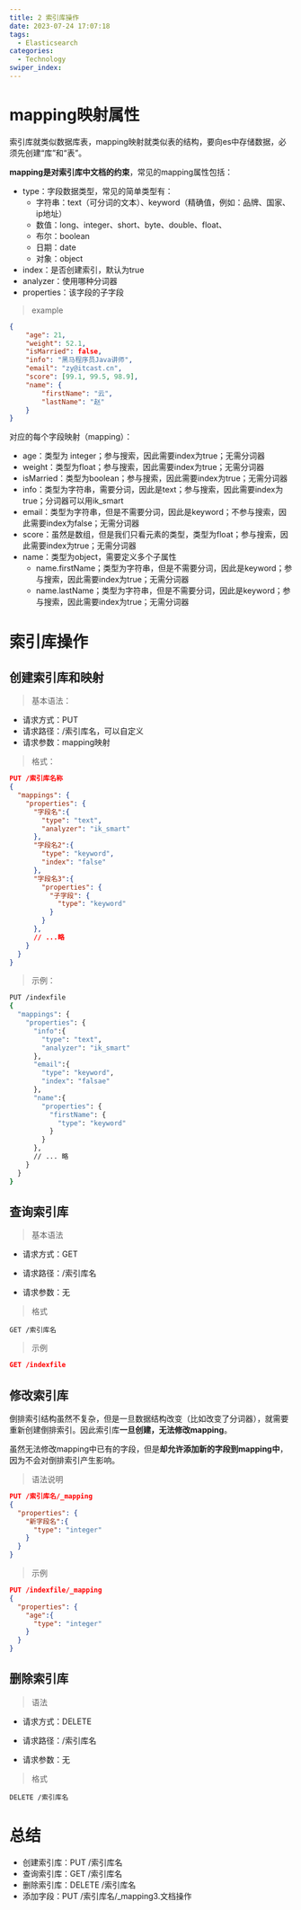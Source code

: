 ```yaml
---
title: 2 索引库操作
date: 2023-07-24 17:07:18
tags: 
  - Elasticsearch
categories: 
  - Technology
swiper_index: 
---
```


# mapping映射属性

索引库就类似数据库表，mapping映射就类似表的结构，要向es中存储数据，必须先创建“库”和“表”。

**mapping是对索引库中文档的约束**，常见的mapping属性包括：

- type：字段数据类型，常见的简单类型有：
  - 字符串：text（可分词的文本）、keyword（精确值，例如：品牌、国家、ip地址）
  - 数值：long、integer、short、byte、double、float、
  - 布尔：boolean
  - 日期：date
  - 对象：object
- index：是否创建索引，默认为true
- analyzer：使用哪种分词器
- properties：该字段的子字段

> example

```json
{
    "age": 21,
    "weight": 52.1,
    "isMarried": false,
    "info": "黑马程序员Java讲师",
    "email": "zy@itcast.cn",
    "score": [99.1, 99.5, 98.9],
    "name": {
        "firstName": "云",
        "lastName": "赵"
    }
}
```

对应的每个字段映射（mapping）：

- age：类型为 integer；参与搜索，因此需要index为true；无需分词器
- weight：类型为float；参与搜索，因此需要index为true；无需分词器
- isMarried：类型为boolean；参与搜索，因此需要index为true；无需分词器
- info：类型为字符串，需要分词，因此是text；参与搜索，因此需要index为true；分词器可以用ik_smart
- email：类型为字符串，但是不需要分词，因此是keyword；不参与搜索，因此需要index为false；无需分词器
- score：虽然是数组，但是我们只看元素的类型，类型为float；参与搜索，因此需要index为true；无需分词器
- name：类型为object，需要定义多个子属性
  - name.firstName；类型为字符串，但是不需要分词，因此是keyword；参与搜索，因此需要index为true；无需分词器
  - name.lastName；类型为字符串，但是不需要分词，因此是keyword；参与搜索，因此需要index为true；无需分词器

# 索引库操作

## 创建索引库和映射

> 基本语法：

- 请求方式：PUT
- 请求路径：/索引库名，可以自定义
- 请求参数：mapping映射

> 格式：

```json
PUT /索引库名称
{
  "mappings": {
    "properties": {
      "字段名":{
        "type": "text",
        "analyzer": "ik_smart"
      },
      "字段名2":{
        "type": "keyword",
        "index": "false"
      },
      "字段名3":{
        "properties": {
          "子字段": {
            "type": "keyword"
          }
        }
      },
      // ...略
    }
  }
}
```

> 示例：

```sh
PUT /indexfile
{
  "mappings": {
    "properties": {
      "info":{
        "type": "text",
        "analyzer": "ik_smart"
      },
      "email":{
        "type": "keyword",
        "index": "falsae"
      },
      "name":{
        "properties": {
          "firstName": {
            "type": "keyword"
          }
        }
      },
      // ... 略
    }
  }
}
```

## 查询索引库

> 基本语法

- 请求方式：GET

- 请求路径：/索引库名

- 请求参数：无

> 格式 

```
GET /索引库名
```

> 示例

```json
GET /indexfile
```

## 修改索引库

倒排索引结构虽然不复杂，但是一旦数据结构改变（比如改变了分词器），就需要重新创建倒排索引。因此索引库**一旦创建，无法修改mapping**。

虽然无法修改mapping中已有的字段，但是**却允许添加新的字段到mapping中**，因为不会对倒排索引产生影响。

> 语法说明 

```json
PUT /索引库名/_mapping
{
  "properties": {
    "新字段名":{
      "type": "integer"
    }
  }
}
```

> 示例 

```	json
PUT /indexfile/_mapping
{
  "properties": {
    "age":{
      "type": "integer"
    }
  }
}
```


## 删除索引库

> 语法 

- 请求方式：DELETE

- 请求路径：/索引库名

- 请求参数：无

> 格式 

```
DELETE /索引库名
```

# 总结

- 创建索引库：PUT /索引库名
- 查询索引库：GET /索引库名
- 删除索引库：DELETE /索引库名
- 添加字段：PUT /索引库名/_mapping3.文档操作